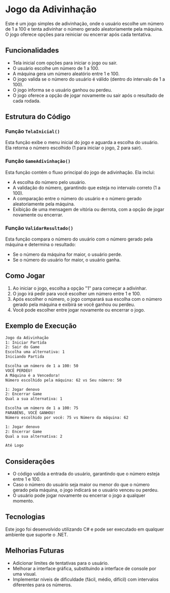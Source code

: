 # Jogo da Adivinhação

Este é um jogo simples de adivinhação, onde o usuário escolhe um número de 1 a 100 e tenta adivinhar o número gerado aleatoriamente pela máquina. O jogo oferece opções para reiniciar ou encerrar após cada tentativa.

## Funcionalidades

- Tela inicial com opções para iniciar o jogo ou sair.
- O usuário escolhe um número de 1 a 100.
- A máquina gera um número aleatório entre 1 e 100.
- O jogo valida se o número do usuário é válido (dentro do intervalo de 1 a 100).
- O jogo informa se o usuário ganhou ou perdeu.
- O jogo oferece a opção de jogar novamente ou sair após o resultado de cada rodada.

## Estrutura do Código

### Função `TelaInicial()`

Esta função exibe o menu inicial do jogo e aguarda a escolha do usuário. Ela retorna o número escolhido (1 para iniciar o jogo, 2 para sair).

### Função `GameAdivinhação()`

Esta função contém o fluxo principal do jogo de adivinhação. Ela inclui:
- A escolha do número pelo usuário.
- A validação do número, garantindo que esteja no intervalo correto (1 a 100).
- A comparação entre o número do usuário e o número gerado aleatoriamente pela máquina.
- Exibição de uma mensagem de vitória ou derrota, com a opção de jogar novamente ou encerrar.

### Função `ValidarResultado()`

Esta função compara o número do usuário com o número gerado pela máquina e determina o resultado:
- Se o número da máquina for maior, o usuário perde.
- Se o número do usuário for maior, o usuário ganha.

## Como Jogar

1. Ao iniciar o jogo, escolha a opção "1" para começar a adivinhar.
2. O jogo irá pedir para você escolher um número entre 1 e 100.
3. Após escolher o número, o jogo comparará sua escolha com o número gerado pela máquina e exibirá se você ganhou ou perdeu.
4. Você pode escolher entre jogar novamente ou encerrar o jogo.

## Exemplo de Execução
```bash
Jogo da Adivinhação
1: Iniciar Partida
2: Sair do Game
Escolha uma alternativa: 1
Iniciando Partida

Escolha um número de 1 a 100: 50
VOCÊ PERDEU!
A Máquina é a Vencedora!
Número escolhido pela máquina: 62 vs Seu número: 50

1: Jogar denovo
2: Encerrar Game
Qual a sua alternativa: 1

Escolha um número de 1 a 100: 75
PARABÉNS, VOCÊ GANHOU!
Número escolhido por você: 75 vs Número da máquina: 62

1: Jogar denovo
2: Encerrar Game
Qual a sua alternativa: 2

Até Logo
```
## Considerações

- O código valida a entrada do usuário, garantindo que o número esteja entre 1 e 100.
- Caso o número do usuário seja maior ou menor do que o número gerado pela máquina, o jogo indicará se o usuário venceu ou perdeu.
- O usuário pode jogar novamente ou encerrar o jogo a qualquer momento.

## Tecnologias

Este jogo foi desenvolvido utilizando C# e pode ser executado em qualquer ambiente que suporte o .NET.

## Melhorias Futuras

- Adicionar limites de tentativas para o usuário.
- Melhorar a interface gráfica, substituindo a interface de console por uma visual.
- Implementar níveis de dificuldade (fácil, médio, difícil) com intervalos diferentes para os números.



